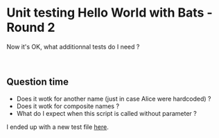 # Unit testing Hello World with Bats - Round 2

Now it's OK, what additionnal tests do I need ?


<br>

## Question time

- Does it wotk for another name (just in case Alice were hardcoded) ?
- Does it wotk for composite names ?
- What do I expect when this script is called without parameter ?

I ended up with a new test file [here](hello-world-test.bats).

